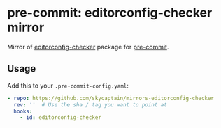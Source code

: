 # pre-commit: editorconfig-checker mirror

Mirror of [editorconfig-checker](https://github.com/editorconfig-checker/editorconfig-checker) package for [pre-commit](https://pre-commit.com/).

## Usage

Add this to your `.pre-commit-config.yaml`:

```yaml
- repo: https://github.com/skycaptain/mirrors-editorconfig-checker
  rev: ''  # Use the sha / tag you want to point at
  hooks:
    - id: editorconfig-checker
```
